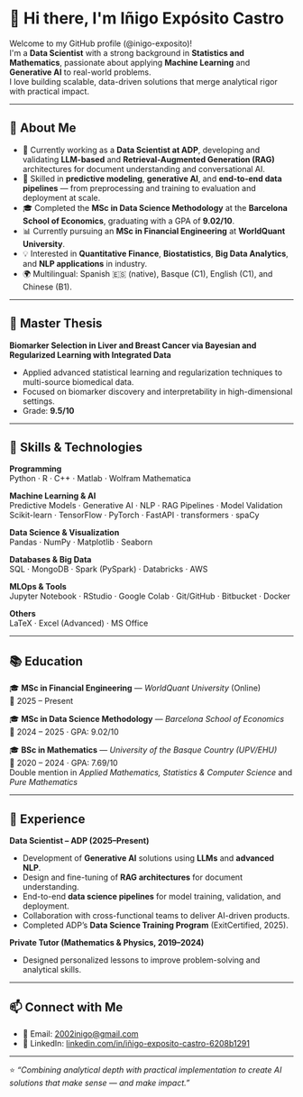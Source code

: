 # 👋 Hi there, I'm Iñigo Expósito Castro

Welcome to my GitHub profile (@inigo-exposito)!  
I'm a **Data Scientist** with a strong background in **Statistics and Mathematics**, passionate about applying **Machine Learning** and **Generative AI** to real-world problems.  
I love building scalable, data-driven solutions that merge analytical rigor with practical impact.

---

## 🚀 About Me
- 🎯 Currently working as a **Data Scientist at ADP**, developing and validating **LLM-based** and **Retrieval-Augmented Generation (RAG)** architectures for document understanding and conversational AI.  
- 🧠 Skilled in **predictive modeling**, **generative AI**, and **end-to-end data pipelines** — from preprocessing and training to evaluation and deployment at scale.  
- 🎓 Completed the **MSc in Data Science Methodology** at the **Barcelona School of Economics**, graduating with a GPA of **9.02/10**.  
- 📊 Currently pursuing an **MSc in Financial Engineering** at **WorldQuant University**.  
- 💡 Interested in **Quantitative Finance**, **Biostatistics**, **Big Data Analytics**, and **NLP applications** in industry.  
- 🌍 Multilingual: Spanish 🇪🇸 (native), Basque (C1), English (C1), and Chinese (B1).  

---

## 🧪 Master Thesis
**Biomarker Selection in Liver and Breast Cancer via Bayesian and Regularized Learning with Integrated Data**  
- Applied advanced statistical learning and regularization techniques to multi-source biomedical data.  
- Focused on biomarker discovery and interpretability in high-dimensional settings.  
- Grade: **9.5/10**

---

## 🧰 Skills & Technologies

**Programming**  
Python · R · C++ · Matlab · Wolfram Mathematica  

**Machine Learning & AI**  
Predictive Models · Generative AI · NLP · RAG Pipelines · Model Validation  
Scikit-learn · TensorFlow · PyTorch · FastAPI · transformers · spaCy  

**Data Science & Visualization**  
Pandas · NumPy · Matplotlib · Seaborn  

**Databases & Big Data**  
SQL · MongoDB · Spark (PySpark) · Databricks · AWS  

**MLOps & Tools**  
Jupyter Notebook · RStudio · Google Colab · Git/GitHub · Bitbucket · Docker  

**Others**  
LaTeX · Excel (Advanced) · MS Office  

---

## 📚 Education

🎓 **MSc in Financial Engineering** — *WorldQuant University* (Online)  
📆 2025 – Present  

🎓 **MSc in Data Science Methodology** — *Barcelona School of Economics*  
📆 2024 – 2025 · GPA: 9.02/10  

🎓 **BSc in Mathematics** — *University of the Basque Country (UPV/EHU)*  
📆 2020 – 2024 · GPA: 7.69/10  
Double mention in *Applied Mathematics, Statistics & Computer Science* and *Pure Mathematics*  

---

## 💼 Experience

**Data Scientist – ADP (2025–Present)**  
- Development of **Generative AI** solutions using **LLMs** and **advanced NLP**.  
- Design and fine-tuning of **RAG architectures** for document understanding.  
- End-to-end **data science pipelines** for model training, validation, and deployment.  
- Collaboration with cross-functional teams to deliver AI-driven products.  
- Completed ADP’s **Data Science Training Program** (ExitCertified, 2025).  

**Private Tutor (Mathematics & Physics, 2019–2024)**  
- Designed personalized lessons to improve problem-solving and analytical skills.  

---

## 📫 Connect with Me
- 📧 Email: [2002inigo@gmail.com](mailto:2002inigo@gmail.com)  
- 💼 LinkedIn: [linkedin.com/in/iñigo-exposito-castro-6208b1291](https://www.linkedin.com/in/iñigo-exposito-castro-6208b1291)

---

⭐️ *“Combining analytical depth with practical implementation to create AI solutions that make sense — and make impact.”*
